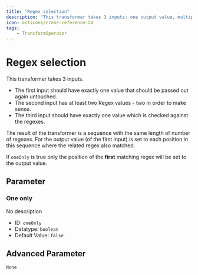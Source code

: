 ```yaml
---
title: "Regex selection"
description: "This transformer takes 3 inputs: one output value, multiple regex patterns, and a value to check against those patterns. It returns the output value at positions where regex patterns match the input value."
icon: octicons/cross-reference-24
tags: 
    - TransformOperator
---
```

# Regex selection
<!-- This file was generated - DO NOT CHANGE IT MANUALLY -->



This transformer takes 3 inputs.
- The first input should have exactly one value that should be passed out again untouched.
- The second input has at least two Regex values - two in order to make sense.
- The third input should have exactly one value which is checked against the regexes.

The result of the transformer is a sequence with the same length of number of regexes.
For the output value (of the first input) is set to each position in this sequence where
the related regex also matched.

If `oneOnly` is true only the position of the **first** matching regex will be set to the output value.


## Parameter

### One only

No description

- ID: `oneOnly`
- Datatype: `boolean`
- Default Value: `false`





## Advanced Parameter

`None`